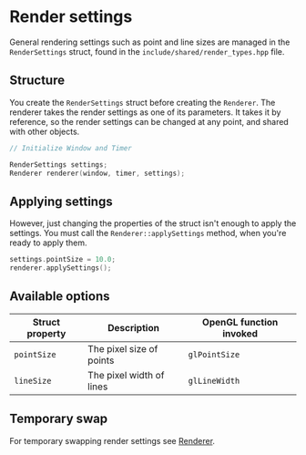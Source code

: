 # Render settings

General rendering settings such as point and line sizes are managed
in the ``RenderSettings`` struct, found in the ``include/shared/render_types.hpp`` file.

## Structure

You create the ``RenderSettings`` struct before creating the ``Renderer``.
The renderer takes the render settings as one of its parameters. It takes it by reference,
so the render settings can be changed at any point, and shared with other
objects.

````c++
// Initialize Window and Timer

RenderSettings settings;
Renderer renderer(window, timer, settings);
````

## Applying settings
However, just changing the properties of the struct isn't enough to apply the settings.
You must call the ``Renderer::applySettings`` method, when you're ready to apply them.

````c++
settings.pointSize = 10.0;
renderer.applySettings();
````

## Available options

| Struct property | Description                           | OpenGL function invoked |
|-----------------|---------------------------------------|-------------------------|
| ``pointSize``   | The pixel size of points | ``glPointSize``         |
| ``lineSize``    | The pixel width of lines | ``glLineWidth``         |


## Temporary swap
For temporary swapping render settings see [Renderer](render.md).